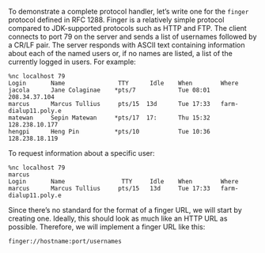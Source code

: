 To demonstrate a complete protocol handler, let’s write 
one for the `finger` protocol defined in RFC 1288. 
Finger is a relatively simple protocol compared to 
JDK-supported protocols such as HTTP and FTP. The client 
connects to port 79 on the server and sends a list of 
usernames followed by a CR/LF pair. The server responds 
with ASCII text containing information about each of the 
named users or, if no names are listed, a list of the 
currently logged in users. For example:
```
%nc localhost 79
Login       Name               TTY      Idle    When        Where
jacola      Jane Colaginae    *pts/7            Tue 08:01   208.34.37.104
marcus      Marcus Tullius     pts/15  13d      Tue 17:33   farm-dialup11.poly.e
matewan     Sepin Matewan     *pts/17  17:      Thu 15:32   128.238.10.177
hengpi      Heng Pin          *pts/10           Tue 10:36   128.238.18.119
```
To request information about a specific user:
```
%nc localhost 79
marcus
Login       Name                TTY     Idle    When        Where
marcus      Marcus Tullius     pts/15   13d     Tue 17:33   farm-dialup11.poly.e
```

Since there’s no standard for the format of a finger URL, we 
will start by creating one. Ideally, this should look as much 
like an HTTP URL as possible. Therefore, we will implement a 
finger URL like this: 
```
finger://hostname:port/usernames
```